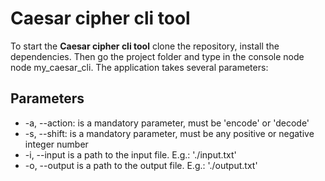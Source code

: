 # Caesar cipher cli tool

To start the **Caesar cipher cli tool** clone the repository, install the dependencies. Then go the project folder and type in the console node node my_caesar_cli. The application takes several parameters: 
## Parameters

- -a, --action: is a mandatory parameter, must be 'encode' or 'decode'
- -s, --shift: is a mandatory parameter, must be any positive or negative integer number
- -i, --input is a path to the input file. E.g.: './input.txt'
- -o, --output is a path to the output file. E.g.: './output.txt' 
